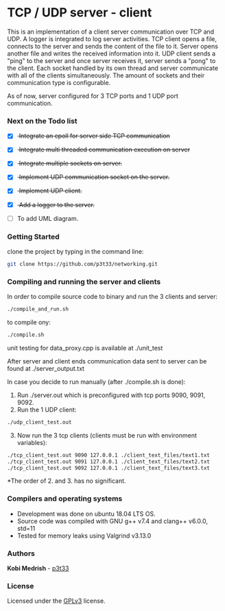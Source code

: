 # TCP / UDP server - client
This is an implementation of a client server communication over TCP and UDP.
A logger is integrated to log server activities. TCP client opens a file, 
connects to the server and sends the content of the file to it. Server opens
another file and writes the received information into it. UDP client sends a
"ping" to the server and once server receives it, server sends a "pong" to the
client. Each socket handled by its own thread and server communicate with all of
the clients simultaneously. The amount of sockets and their communication type
is configurable. 

As of now, server configured for 3 TCP ports and 1 UDP port communication.


### Next on the Todo list
- [x] <del> Integrate an epoll for server side TCP communication </del>
- [x] <del> Integrate multi threaded communication execution on server</del>
- [X] <del> Integrate multiple sockets on server.</del> 
- [X] <del> Implement UDP communication socket on the server.</del>
- [X] <del> Implement UDP client.</del>
- [X] <del> Add a logger to the server.</del>
- [ ] To add UML diagram.


### Getting Started
clone the project by typing in the command line:
```bash
git clone https://github.com/p3t33/networking.git
```

### Compiling and running the server and clients
In order to compile source code to binary and run the 3 clients and server: 
```sh
./compile_and_run.sh
```
to compile ony:
```sh
./compile.sh
```
unit testing for data_proxy.cpp is available at ./unit_test

After server and client ends communication data sent to server can be found
at ./server_output.txt

In case you decide to run manually (after ./compile.sh is done):
1. Run ./server.out which is preconfigured with tcp ports 9090, 9091, 9092.
2. Run the 1 UDP client:
```bash
./udp_client_test.out
``` 
3. Now run the 3 tcp clients (clients must be run with environment variables):
```bash
./tcp_client_test.out 9090 127.0.0.1 ./client_text_files/text1.txt
./tcp_client_test.out 9091 127.0.0.1 ./client_text_files/text2.txt   
./tcp_client_test.out 9092 127.0.0.1 ./client_text_files/text3.txt
``` 
*The order of 2. and 3. has no significant.

### Compilers and operating systems
* Development was done on ubuntu 18.04 LTS OS.
* Source code was compiled with GNU g++ v7.4 and clang++ v6.0.0, std=11
* Tested for memory leaks using Valgrind v3.13.0

### Authors

**Kobi Medrish** - [p3t33](https://github.com/p3t33)

### License
Licensed under the [GPLv3](http://www.gnu.org/licenses/gpl-3.0.html) license.